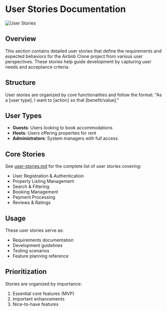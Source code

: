 # User Stories Documentation
![User Stories](./user-stories.png)

## Overview
This section contains detailed user stories that define the requirements and expected behaviors for the Airbnb Clone project from various user perspectives. These stories help guide development by capturing user needs and acceptance criteria.

## Structure
User stories are organized by core functionalities and follow the format:
"As a [user type], I want to [action] so that [benefit/value]."

## User Types
- **Guests**: Users looking to book accommodations
- **Hosts**: Users offering properties for rent
- **Administrators**: System managers with full access

## Core Stories
See [user-stories.md](./user-stories.md) for the complete list of user stories covering:
- User Registration & Authentication
- Property Listing Management
- Search & Filtering
- Booking Management
- Payment Processing
- Reviews & Ratings

## Usage
These user stories serve as:
- Requirements documentation
- Development guidelines
- Testing scenarios
- Feature planning reference

## Prioritization
Stories are organized by importance:
1. Essential core features (MVP)
2. Important enhancements
3. Nice-to-have features
